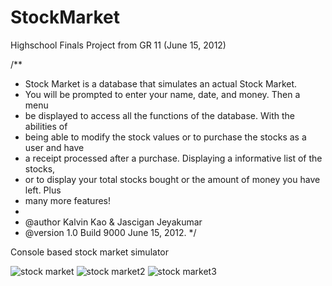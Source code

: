 # StockMarket
Highschool Finals Project from GR 11 (June 15, 2012)

/**
 * Stock Market is a database that simulates an actual Stock Market. 
 * You will be prompted to enter your name, date, and money. Then a menu
 * be displayed to access all the functions of the database. With the abilities of
 * being able to modify the stock values or to purchase the stocks as a user and have
 * a receipt processed after a purchase. Displaying a informative list of the stocks,
 * or to display your total stocks bought or the amount of money you have left. Plus
 * many more features!
 * 
 * @author Kalvin Kao & Jascigan Jeyakumar
 * @version 1.0 Build 9000 June 15, 2012.
 */
 
Console based stock market simulator

![stock market](https://i.imgur.com/mAmPSUd.png)
![stock market2](https://i.imgur.com/rNUNtJo.png)
![stock market3](https://i.imgur.com/zN765T2.png)

